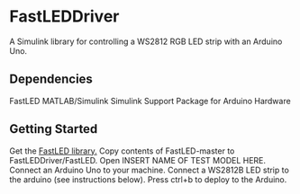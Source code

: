 # FastLEDDriver

A Simulink library for controlling a WS2812 RGB LED strip with an Arduino Uno.

## Dependencies

FastLED
MATLAB/Simulink
Simulink Support Package for Arduino Hardware

## Getting Started

Get the [FastLED library.](https://github.com/FastLED)
Copy contents of FastLED-master to FastLEDDriver/FastLED.
Open INSERT NAME OF TEST MODEL HERE. 
Connect an Arduino Uno to your machine.
Connect a WS2812B LED strip to the arduino (see instructions below).
Press ctrl+b to deploy to the Arduino.